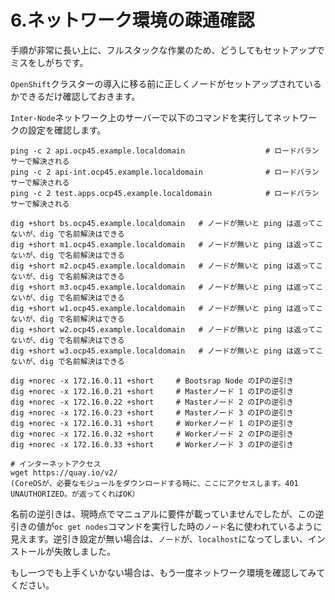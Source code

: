 # 6.ネットワーク環境の疎通確認

手順が非常に長い上に、フルスタックな作業のため、どうしてもセットアップでミスをしがちです。

`OpenShift`クラスターの導入に移る前に正しくノードがセットアップされているかできるだけ確認しておきます。

`Inter-Node`ネットワーク上のサーバーで以下のコマンドを実行してネットワークの設定を確認します。

```
ping -c 2 api.ocp45.example.localdomain                  # ロードバランサーで解決される
ping -c 2 api-int.ocp45.example.localdomain              # ロードバランサーで解決される
ping -c 2 test.apps.ocp45.example.localdomain            # ロードバランサーで解決される

dig +short bs.ocp45.example.localdomain   # ノードが無いと ping は返ってこないが、dig で名前解決はできる
dig +short m1.ocp45.example.localdomain   # ノードが無いと ping は返ってこないが、dig で名前解決はできる
dig +short m2.ocp45.example.localdomain   # ノードが無いと ping は返ってこないが、dig で名前解決はできる
dig +short m3.ocp45.example.localdomain   # ノードが無いと ping は返ってこないが、dig で名前解決はできる
dig +short w1.ocp45.example.localdomain   # ノードが無いと ping は返ってこないが、dig で名前解決はできる
dig +short w2.ocp45.example.localdomain   # ノードが無いと ping は返ってこないが、dig で名前解決はできる
dig +short w3.ocp45.example.localdomain   # ノードが無いと ping は返ってこないが、dig で名前解決はできる

dig +norec -x 172.16.0.11 +short     # Bootsrap Node のIPの逆引き
dig +norec -x 172.16.0.21 +short     # Masterノード 1 のIPの逆引き
dig +norec -x 172.16.0.22 +short     # Masterノード 2 のIPの逆引き
dig +norec -x 172.16.0.23 +short     # Masterノード 3 のIPの逆引き
dig +norec -x 172.16.0.31 +short     # Workerノード 1 のIPの逆引き
dig +norec -x 172.16.0.32 +short     # Workerノード 2 のIPの逆引き
dig +norec -x 172.16.0.33 +short     # Workerノード 3 のIPの逆引き

# インターネットアクセス
wget https://quay.io/v2/ 
(CoreOSが、必要なモジュールをダウンロードする時に、ここにアクセスします。401 UNAUTHORIZED。が返ってくればOK）
```

名前の逆引きは、現時点でマニュアルに要件が載っていませんでしたが、この逆引きの値が`oc get nodes`コマンドを実行した時の`ノード`名に使われているように見えます。逆引き設定が無い場合は、`ノード`が、`localhost`になってしまい、インストールが失敗しました。

もし一つでも上手くいかない場合は、もう一度ネットワーク環境を確認してみてください。

